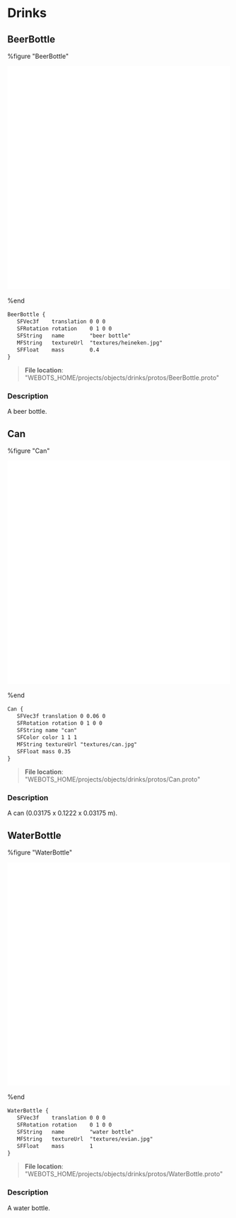 # Drinks

## BeerBottle

%figure "BeerBottle"

![BeerBottle-image](images/objects/drinks/BeerBottle/model.png)

%end

```
BeerBottle {
   SFVec3f    translation 0 0 0
   SFRotation rotation    0 1 0 0
   SFString   name        "beer bottle"
   MFString   textureUrl  "textures/heineken.jpg"
   SFFloat    mass        0.4
}
```

> **File location**: "WEBOTS\_HOME/projects/objects/drinks/protos/BeerBottle.proto"

### Description

A beer bottle.

## Can

%figure "Can"

![Can-image](images/objects/drinks/Can/model.png)

%end

```
Can {
   SFVec3f translation 0 0.06 0
   SFRotation rotation 0 1 0 0
   SFString name "can"
   SFColor color 1 1 1
   MFString textureUrl "textures/can.jpg"
   SFFloat mass 0.35
}
```

> **File location**: "WEBOTS\_HOME/projects/objects/drinks/protos/Can.proto"

### Description

A can (0.03175 x 0.1222 x 0.03175 m).

## WaterBottle

%figure "WaterBottle"

![WaterBottle-image](images/objects/drinks/WaterBottle/model.png)

%end

```
WaterBottle {
   SFVec3f    translation 0 0 0
   SFRotation rotation    0 1 0 0
   SFString   name        "water bottle"
   MFString   textureUrl  "textures/evian.jpg"
   SFFloat    mass        1
}
```

> **File location**: "WEBOTS\_HOME/projects/objects/drinks/protos/WaterBottle.proto"

### Description

A water bottle.

